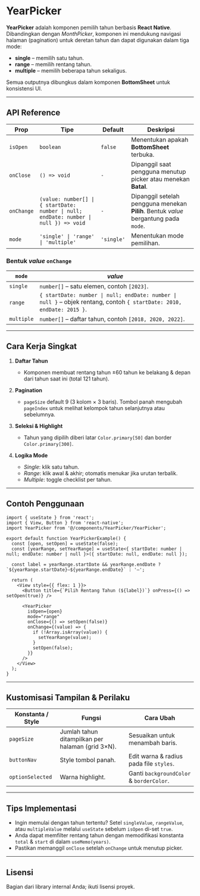 # YearPicker

**YearPicker** adalah komponen pemilih tahun berbasis **React Native**. Dibandingkan dengan *MonthPicker*, komponen ini mendukung navigasi halaman (pagination) untuk deretan tahun dan dapat digunakan dalam tiga mode:

* **single** – memilih satu tahun.
* **range** – memilih rentang tahun.
* **multiple** – memilih beberapa tahun sekaligus.

Semua outputnya dibungkus dalam komponen **BottomSheet** untuk konsistensi UI.

---

## API Reference

| Prop       | Tipe                                                                                  | Default    | Deskripsi                                                                            |
| ---------- | ------------------------------------------------------------------------------------- | ---------- | ------------------------------------------------------------------------------------ |
| `isOpen`   | `boolean`                                                                             | `false`    | Menentukan apakah **BottomSheet** terbuka.                                           |
| `onClose`  | `() => void`                                                                          | `-`        | Dipanggil saat pengguna menutup picker atau menekan **Batal**.                       |
| `onChange` | `(value: number[] \| { startDate: number \| null; endDate: number \| null }) => void` | `-`        | Dipanggil setelah pengguna menekan **Pilih**. Bentuk *value* bergantung pada `mode`. |
| `mode`     | `'single' \| 'range' \| 'multiple'`                                                   | `'single'` | Menentukan mode pemilihan.                                                           |

### Bentuk *value* `onChange`

| `mode`     | *value*                                                                                                                |
| ---------- | ---------------------------------------------------------------------------------------------------------------------- |
| `single`   | `number[]` – satu elemen, contoh `[2023]`.                                                                             |
| `range`    | `{ startDate: number \| null; endDate: number \| null }` – objek rentang, contoh `{ startDate: 2010, endDate: 2015 }`. |
| `multiple` | `number[]` – daftar tahun, contoh `[2018, 2020, 2022]`.                                                                |

---

## Cara Kerja Singkat

1. **Daftar Tahun**

   * Komponen membuat rentang tahun ±60 tahun ke belakang & depan dari tahun saat ini (total 121 tahun).
2. **Pagination**

   * `pageSize` default 9 (3 kolom × 3 baris). Tombol panah mengubah `pageIndex` untuk melihat kelompok tahun selanjutnya atau sebelumnya.
3. **Seleksi & Highlight**

   * Tahun yang dipilih diberi latar `Color.primary[50]` dan border `Color.primary[300]`.
4. **Logika Mode**

   * *Single*: klik satu tahun.
   * *Range*: klik awal & akhir; otomatis menukar jika urutan terbalik.
   * *Multiple*: toggle checklist per tahun.

---

## Contoh Penggunaan

```tsx
import { useState } from 'react';
import { View, Button } from 'react-native';
import YearPicker from '@/components/YearPicker/YearPicker';

export default function YearPickerExample() {
  const [open, setOpen] = useState(false);
  const [yearRange, setYearRange] = useState<{ startDate: number | null; endDate: number | null }>({ startDate: null, endDate: null });

  const label = yearRange.startDate && yearRange.endDate ? `${yearRange.startDate}–${yearRange.endDate}` : '—';

  return (
    <View style={{ flex: 1 }}>
      <Button title={`Pilih Rentang Tahun (${label})`} onPress={() => setOpen(true)} />

      <YearPicker
        isOpen={open}
        mode="range"
        onClose={() => setOpen(false)}
        onChange={(value) => {
          if (!Array.isArray(value)) {
            setYearRange(value);
          }
          setOpen(false);
        }}
      />
    </View>
  );
}
```

---

## Kustomisasi Tampilan & Perilaku

| Konstanta / Style | Fungsi                                           | Cara Ubah                                |
| ----------------- | ------------------------------------------------ | ---------------------------------------- |
| `pageSize`        | Jumlah tahun ditampilkan per halaman (grid 3×N). | Sesuaikan untuk menambah baris.          |
| `buttonNav`       | Style tombol panah.                              | Edit warna & radius pada file `styles`.  |
| `optionSelected`  | Warna highlight.                                 | Ganti `backgroundColor` & `borderColor`. |

---

## Tips Implementasi

* Ingin memulai dengan tahun tertentu? Setel `singleValue`, `rangeValue`, atau `multipleValue` melalui `useState` sebelum `isOpen` di-set `true`.
* Anda dapat memfilter rentang tahun dengan memodifikasi konstanta `total` & `start` di dalam `useMemo(years)`.
* Pastikan memanggil `onClose` setelah `onChange` untuk menutup picker.

---

## Lisensi

Bagian dari library internal Anda; ikuti lisensi proyek.

